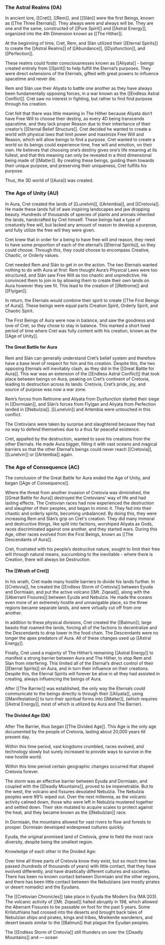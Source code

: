### The Astral Realms (0A)

In ancient lore, [[Cret]], [[Rem]], and [[Slán]] were the first Beings, known as [[The Three Eternals]]. They always were and always will be. They are one and the same, constructed of [[Pure Spirit]] and [[Astral Energy]], organized into the 4th Dimension known as [[The Hither]]. 

At the beginning of time, Cret, Rem, and Slán utilized their [[Eternal Spirits]] to create the [[Astral Realms]] of [[Abundance]], [[Dysfunction]], and [[Perfection]]. 

These realms could foster consciousnesses known as [[Aliyata]] - beings created entirely from [[Spirit]] to help fulfill the Eternal’s purposes. They were direct extensions of the Eternals, gifted with great powers to influence spacetime and never die. 

Rem and Slán use their Aliyata to battle one another as they have always been fundamentally opposing forces, in a war known as the [[Endless Astral Conflict]]. Cret saw no interest in fighting, but rather to find find purpose through his creation. 

Cret felt that there was little meaning in The Hither because Aliyata don’t have Free Will  to choose their destiny, as every 4D being transcends spacetime, and they lack proper Reason due to their inheritance of their creator’s [[Eternal Belief Structure]]. Cret decided he wanted to create a world with physical laws that limit power and maximize Free Will and Reason, which will allow beings to find a purpose. Cret wanted to create a world so its beings could experience time, free will and emotion, on their own. He believes that choosing one’s destiny gives one’s life meaning at its fullest, and that this meaning can only be revealed in a third dimensional being made of [[Matter]]. By creating these beings, guiding them towards their unique purpose, and preserving their uniqueness, Cret fulfills *his* purpose. 

Thus, the 3D world of [[Aura]] was created.

### The Age of Unity (AU)

In Aura, Cret created the lands of [[Lunelvín]], [[Artembia]], and [[Cretovia]]. He made these lands full of awe inspiring landscapes and jaw dropping beauty.  Hundreds of thousands of species of plants and animals inherited the lands, handcrafted by Cret himself. These beings had a type of creaturely free will, but lacked any amount of reason to develop a purpose, and fully utilize the free will they were given. 

Cret knew that in order for a being to have free will *and* reason, they need to have some proportion of each of the eternal’s [[Eternal Spirits]], so they could choose. Through this, they could choose to encompass Creative, Chaotic, or Orderly values.

Cret needed Rem and Slán to get in on the action. The two Eternals wanted nothing to do with Aura at first: Rem thought Aura’s Physical Laws were too structured, and Slán saw Free Will as too chaotic and unpredictive. He convinced them to join in by allowing them to create their own lands on Aura however they see fit. This lead to the creation of [[Reltrome]] and [[Flyígan]]. 

In return, the Eternals would combine their spirit to create [[The First Beings of Aura]]. These beings were equal parts Creation Spirit, Orderly Spirit, and Chaotic Spirit.

The First Beings of Aura were now in balance, and saw the goodness and love of Cret, so they chose to stay in balance. This marked a short lived period of time where Cret was fully content with his creation, known as the [[Age of Unity]]. 

#### The Great Battle for Aura

Rem and Slán can generally understand Cret’s belief system and therefore have a base level of respect for him and his creation. Despite this, the two opposing Eternals will inevitably clash, as they did in the [[Great Battle for Aura]]. This war was an extension of the [[Endless Astral Conflict]] that took place between beings on Aura, peaking on Cret’s continent of Cretovia, leading to destruction across its lands. Cretovia, Cret’s pride, joy, and source of purpose was now a war zone. 

Rem’s forces from Reltrome and Aliyata from Dysfunction started their siege in [[Dormiaán]], and Slán’s forces from Flyígan and Aliyata from Perfection landed in [[Nebulzia]]. [[Lunelvín]] and Artembia were untouched in this conflict. 

The Cretovians were taken by surprise and slaughtered because they had no way to defend themselves due to a thus far peaceful existence. 

Cret, appalled by the destruction, wanted to save his creations from the other Eternals. He made Aura bigger, filling it with vast oceans and magical barriers so that the other Eternal’s beings could never reach [[Cretovia]], [[Lunelvín]] or [[Artembia]] again. 

### The Age of Consequence (AC)

The conclusion of the Great Battle for Aura ended the Age of Unity, and began [[Age of Consequence]].

Where the threat from another invasion of Cretovia was diminished, the [[Great Battle for Aura]] destroyed the Cretovians’ way of life and had lasting effects. The Cretovian races had now experienced the destruction and slaughter of their peoples, and began to mimic it. They fed into their chaotic and orderly spirits, becoming unbalanced. By doing this, they were increasing Rem and Slán’s grip on Cret's creation. They did many immoral and destructive things, like split into factions, worshiped Aliyata as Gods, races discriminated against one another, and they started wars. During this Age, other races evolved from the First Beings, known as [[The Descendants of Aura]].

Cret, frustrated with his people’s destructive nature, sought to limit their free will through natural means, succumbing to the inevitable - where there is Creation, there will always be Destruction. 

#### The [[Wrath of Cret]]

In his wrath, Cret made many hostile barriers to divide his lands further. In [[Cretovia]], he created the [[Endless Storm of Cretovia]] between Eyuda and Dormiaán, and put the active volcano [[Mt. Ziqead]], along with the [[Aberrant Fissures]] between Eyuda and Nebulzia. He made the oceans even more of an extremely hostile and unnavigable place, so the three regions became separate lands, and were virtually cut off from one another. 

In addition to these physical divisions, Cret created the [[Balmun]]; large beasts that roamed the lands, forcing all of the factions to decentralize and the Descendants to drop lower in the food chain. The Descendants were no longer the apex predators of Aura. All of these changes used up [[Astral Energy]]. 

Finally, Cret used a majority of The Hither’s remaining [[Astral Energy]] to manifest a strong barrier between Aura and The Hither, to stop Rem and Slan from interfering. This limited all of the Eternal’s direct control of their [[Eternal Spirits]] on Aura, and in turn their influence on their creations. Despite this, the Eternal Spirits will forever be alive in all they had assisted in creating, always influencing the beings of Aura. 

After [[The Barrier]] was established, the only way the Eternals could communicate to the beings directly is through their [[Aliyata]], using [[Manifestation]] to turn their spiritual forms into [[Matter]], (which requires [[Astral Energy]], most of which is utilized by Aura and The Barrier). 

#### The Divided Age (DA)

After The Barrier, thus began [[The Divided Age]]. This Age is the only age documented by the people of Cretovia, lasting about 20,000 years till present day.

Within this time period, vast kingdoms crumbled, races evolved, and technology slowly but surely increased to provide ways to survive in the new hostile world. 

Within this time period certain geographic changes occurred that shaped Cretovia forever. 

The storm was an effective barrier between Eyuda and Dormiaán, and coupled with the [[Deadly Mountains]], proved to be impenetrable. But to the west, the volcano and fissures desolated Nebulzia. The Nebulzia peoples were 99% wiped out. Over the next millennia, as the volcanic activity calmed down, those who were left in Nebulzia mustered together and settled down. Their skin mutated to acquire scales to protect against the heat, and they became known as the [[Nebulzian]] race. 

In Dormiaán, the mountains allowed for vast rivers to flow and forests to prosper. Dormiaán developed widespread cultures quickly. 

Eyuda, the original promised land of Cretovia, grew to field the most race diversity, despite being the smallest region.

Knowledge of each other in the Divided Age:

Over time all three parts of Cretovia know they exist, but so much time has passed (hundreds of thousands of years) with little contact, that they have evolved differently, and have drastically different cultures and societies. There has been no known contact between Dormiaán and the other regions, and there has been little contact between the Nebulzians (are mostly pirates or desert nomadic) and the Eyudans. 

The [[Cretovian Chronicles]] take place in Eyuda  the Modern Era (MA:203). The volcanic activity of [[Mt. Ziqead]] halted abruptly in 198, which allowed the Aberrant Fissures to be passable on foot for the past 5 years. Some Krilstuthians had crossed into the deserts and brought back tales of Nebulzian ships and pirates, kings and tribes, Mreikenite wanderers, and desert beasts similar to the [[Balmun]] that plague the Eyudan peoples. 

The [[Endless Storm of Cretovia]] still thunders on over the [[Deadly Mountains]] and — ocean